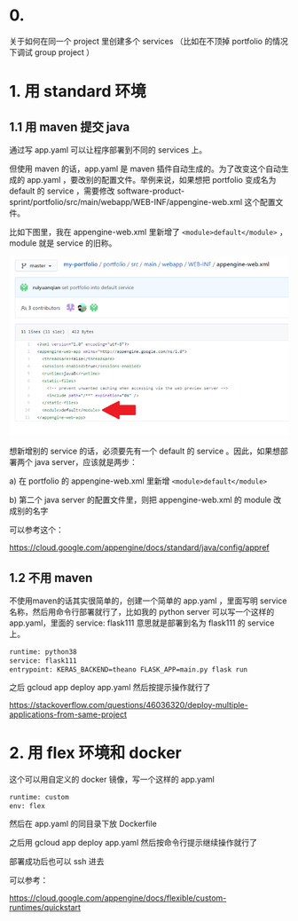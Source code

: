 # 0.

关于如何在同一个 project 里创建多个 services （比如在不顶掉 portfolio 的情况下调试 group project ）

# 1. 用 standard 环境

## 1.1 用 maven 提交 java

通过写 app.yaml 可以让程序部署到不同的 services 上。

但使用 maven 的话，app.yaml 是 maven 插件自动生成的。为了改变这个自动生成的 app.yaml ，要改别的配置文件。举例来说，如果想把 portfolio 变成名为 default 的 service ，需要修改 software-product-sprint/portfolio/src/main/webapp/WEB-INF/appengine-web.xml 这个配置文件。

比如下图里，我在 appengine-web.xml 里新增了 `<module>default</module>` ，module 就是 service 的旧称。

<img src='mvncfg.png' />

想新增别的 service 的话，必须要先有一个 default 的 service 。因此，如果想部署两个 java server，应该就是两步：

a) 在 portfolio 的 appengine-web.xml 里新增 `<module>default</module>` 

b) 第二个 java server 的配置文件里，则把 appengine-web.xml 的 module 改成别的名字


可以参考这个：

https://cloud.google.com/appengine/docs/standard/java/config/appref

## 1.2 不用 maven

不使用maven的话其实很简单的，创建一个简单的 app.yaml ，里面写明 service 名称，然后用命令行部署就行了，比如我的 python server 可以写一个这样的 app.yaml，里面的 service: flask111 意思就是部署到名为 flask111 的 service 上。

```
runtime: python38
service: flask111
entrypoint: KERAS_BACKEND=theano FLASK_APP=main.py flask run
```

之后 gcloud app deploy app.yaml 然后按提示操作就行了

https://stackoverflow.com/questions/46036320/deploy-multiple-applications-from-same-project

# 2. 用 flex 环境和 docker

这个可以用自定义的 docker 镜像，写一个这样的 app.yaml

```
runtime: custom
env: flex
```

然后在 app.yaml 的同目录下放 Dockerfile

之后用 gcloud app deploy app.yaml 然后按命令行提示继续操作就行了

部署成功后也可以 ssh 进去

可以参考：

https://cloud.google.com/appengine/docs/flexible/custom-runtimes/quickstart
